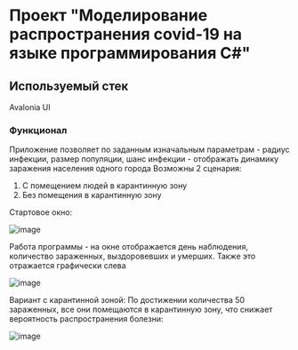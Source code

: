 # Проект "Моделирование распространения covid-19 на языке программирования C#"

## Используемый стек
Avalonia UI

### Функционал
Приложение позволяет по заданным изначальным параметрам - радиус инфекции, размер популяции, шанс инфекции - отображать динамику заражения населения одного города 
Возможны 2 сценария:
  1. С помещением людей в карантинную зону
  2. Без помещения в карантинную зону

Стартовое окно:

![image](https://github.com/user-attachments/assets/03f347d8-2c80-436f-95b9-1287bd4abed4)

Работа программы - на окне отображается день наблюдения, количество зараженных, выздоровевших и умерших. Также это отражается графически слева

![image](https://github.com/user-attachments/assets/fccf8277-33f5-49a9-bb27-9701d3e94ff6)

Вариант с карантинной зоной:
По достижении количества 50 зараженных, все они помещаются в карантинную зону, что снижает вероятность распространения болезни:

![image](https://github.com/user-attachments/assets/6e43354e-c4d5-4d4d-8936-ee2dda93b163)


